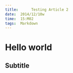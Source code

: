 ```yaml
---
title:      Testing Article 2
date:  2014/12/10w
time:  15:M02
tags:  Markdown
---
```


# Hello world

## Subtitle